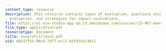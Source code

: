 ```yaml
---
content_type: resource
description: This resource contains types of evaluation, questions answered by process
  evaluation, and strategies for impact evaluations.
file: https://ol-ocw-studio-app-qa.s3.amazonaws.com/courses/15-967-managing-and-volunteering-in-the-non-profit-sector-spring-2005/0d237f5390c47df7ec17b2fd193c38c2_nonprofitclass5.pdf
file_type: application/pdf
resourcetype: Document
title: nonprofitclass5.pdf
uid: 0d237f53-90c4-7df7-ec17-b2fd193c38c2
---
```

